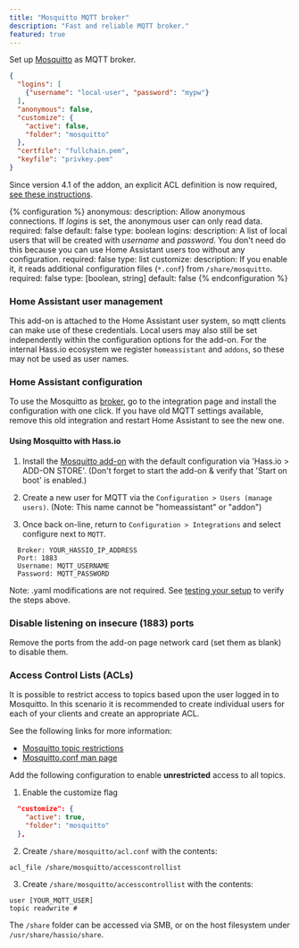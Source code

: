 ```yaml
---
title: "Mosquitto MQTT broker"
description: "Fast and reliable MQTT broker."
featured: true
---
```


Set up [Mosquitto](https://mosquitto.org/) as MQTT broker.

```json
{
  "logins": [
    {"username": "local-user", "password": "mypw"}
  ],
  "anonymous": false,
  "customize": {
    "active": false,
    "folder": "mosquitto"
  },
  "certfile": "fullchain.pem",
  "keyfile": "privkey.pem"
}
```

<div class='warning note'>

Since version 4.1 of the addon, an explicit ACL definition is now required, [see these instructions](https://www.home-assistant.io/addons/mosquitto/#access-control-lists-acls).

</div>

{% configuration %}
anonymous:
  description: Allow anonymous connections. If *logins* is set, the anonymous user can only read data.
  required: false
  default: false
  type: boolean
logins:
  description: A list of local users that will be created with *username* and *password*. You don't need do this because you can use Home Assistant users too without any configuration.
  required: false
  type: list
customize:
  description: If you enable it, it reads additional configuration files (`*.conf`) from `/share/mosquitto`.
  required: false
  type: [boolean, string]
  default: false
{% endconfiguration %}

### Home Assistant user management

This add-on is attached to the Home Assistant user system, so mqtt clients can make use of these credentials. Local users may also still be set independently within the configuration options for the add-on.  For the internal Hass.io ecosystem we register `homeassistant` and `addons`, so these may not be used as user names.

### Home Assistant configuration

To use the Mosquitto as [broker](/docs/mqtt/broker/#run-your-own), go to the integration page and install the configuration with one click. If you have old MQTT settings available, remove this old integration and restart Home Assistant to see the new one.

#### Using Mosquitto with Hass.io

1. Install the [Mosquitto add-on](/addons/mosquitto/) with the default configuration via 'Hass.io > ADD-ON STORE'. (Don't forget to start the add-on & verify that 'Start on boot' is enabled.)

2. Create a new user for MQTT via the `Configuration > Users (manage users)`. (Note: This name cannot be "homeassistant" or "addon")

3. Once back on-line, return to `Configuration > Integrations` and select configure next to `MQTT`.

```text
  Broker: YOUR_HASSIO_IP_ADDRESS
  Port: 1883
  Username: MQTT_USERNAME
  Password: MQTT_PASSWORD
```

Note: .yaml modifications are not required. 
See [testing your setup](/docs/mqtt/testing/) to verify the steps above.

### Disable listening on insecure (1883) ports

Remove the ports from the add-on page network card (set them as blank) to disable them.

### Access Control Lists (ACLs)

It is possible to restrict access to topics based upon the user logged in to Mosquitto. In this scenario it is recommended to create individual users for each of your clients and create an appropriate ACL.

See the following links for more information:

* [Mosquitto topic restrictions](http://www.steves-internet-guide.com/topic-restriction-mosquitto-configuration/)
* [Mosquitto.conf man page](https://mosquitto.org/man/mosquitto-conf-5.html)

Add the following configuration to enable **unrestricted** access to all topics.

 1. Enable the customize flag
```json
  "customize": {
    "active": true,
    "folder": "mosquitto"
  },
```

2. Create `/share/mosquitto/acl.conf` with the contents:
```text
acl_file /share/mosquitto/accesscontrollist
```

3. Create `/share/mosquitto/accesscontrollist` with the contents:
```text
user [YOUR_MQTT_USER]
topic readwrite #
```

The `/share` folder can be accessed via SMB, or on the host filesystem under `/usr/share/hassio/share`.
